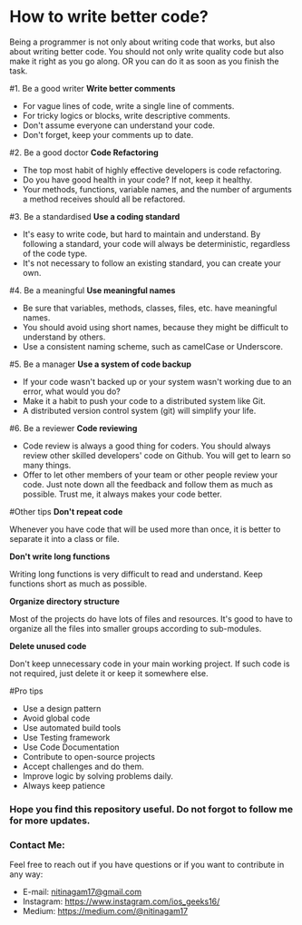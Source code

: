 # How to write better code?

Being a programmer is not only about writing code that works, but also about writing better code. 
You should not only write quality code but also make it right as you go along. OR you can do it as soon as you finish the task.


#1. Be a good writer
**Write better comments**

* For vague lines of code, write a single line of comments.  
* For tricky logics or blocks, write descriptive comments.  
* Don't assume everyone can understand your code. 
* Don't forget, keep your comments up to date.


#2. Be a good doctor
**Code Refactoring**

* The top most habit of highly effective developers is code refactoring. 
* Do you have good health in your code? If not, keep it healthy. 
* Your methods, functions, variable names, and the number of arguments a method receives should all be refactored.


#3. Be a standardised
**Use a coding standard**

* It's easy to write code, but hard to maintain and understand. By following a standard, your code will always be deterministic, regardless of the code type.
* It's not necessary to follow an existing standard, you can create your own.


#4. Be a meaningful
**Use meaningful names**

* Be sure that variables, methods, classes, files, etc. have meaningful names.
* You should avoid using short names, because they might be difficult to understand by others. 
* Use a consistent naming scheme, such as camelCase or Underscore.


#5. Be a manager 
**Use a system of code backup**

* If your code wasn't backed up or your system wasn't working due to an error, what would you do? 
* Make it a habit to push your code to a distributed system like Git.
* A distributed version control system (git) will simplify your life.


#6. Be a reviewer
**Code reviewing**

* Code review is always a good thing for coders. You should always review other skilled developers' code on Github. You will get to learn so many things.
* Offer to let other members of your team or other people review your code. Just note down all the feedback and follow them as much as possible. Trust me, it always makes your code better.


#Other tips
**Don't repeat code**

Whenever you have code that will be used more than once, it is better to separate it into a class or file.

**Don't write long functions**

Writing long functions is very difficult to read and understand. Keep functions short as much as possible.

**Organize directory structure**

Most of the projects do have lots of files and resources. It's good to have to organize all the files into smaller groups according to sub-modules.

**Delete unused code**

Don't keep unnecessary code in your main working project. If such code is not required, just delete it or keep it somewhere else.


#Pro tips
* Use a design pattern
* Avoid global code
* Use automated build tools
* Use Testing framework
* Use Code Documentation
* Contribute to open-source projects
* Accept challenges and do them.
* Improve logic by solving problems daily.
* Always keep patience




### Hope you find this repository useful. Do not forgot to follow me for more updates.
 
### Contact Me:

Feel free to reach out if you have questions or if you want to contribute in any way:

* E-mail: nitinagam17@gmail.com
* Instagram: https://www.instagram.com/ios_geeks16/
* Medium: https://medium.com/@nitinagam17

